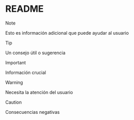 # README

> [!NOTE]
> Esto es información adicional que puede ayudar al usuario

> [!TIP]
> Un consejo útil o sugerencia

> [!IMPORTANT]
> Información crucial

> [!WARNING]
> Necesita la atención del usuario

> [!CAUTION]
> Consecuencias negativas
